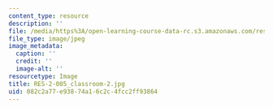 ```yaml
---
content_type: resource
description: ''
file: /media/https%3A/open-learning-course-data-rc.s3.amazonaws.com/res-2-005-girls-who-build-make-your-own-wearables-workshop-spring-2015/082c2a77e93874a16c2c4fcc2ff93864_RES-2-005_classroom-2.jpg
file_type: image/jpeg
image_metadata:
  caption: ''
  credit: ''
  image-alt: ''
resourcetype: Image
title: RES-2-005_classroom-2.jpg
uid: 082c2a77-e938-74a1-6c2c-4fcc2ff93864
---
```

